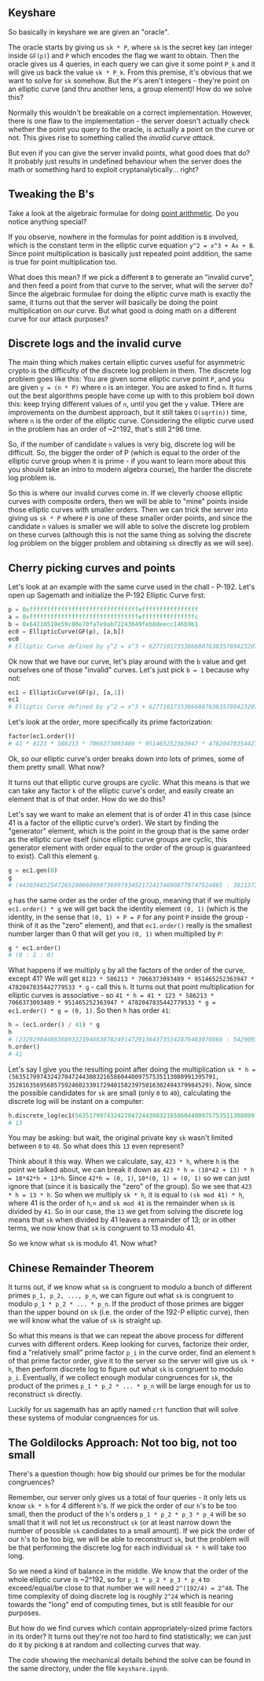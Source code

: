 ## Keyshare

So basically in keyshare we are given an "oracle".

The oracle starts by giving us `sk * P`, where `sk` is the secret key (an integer inside `GF(p)`) and `P` which encodes the flag we want to obtain. Then the oracle gives us 4 queries, in each query we can give it some point `P_k` and it will give us back the value `sk * P_k`. From this premise, it's obvious that we want to solve for `sk` somehow. But the `P`'s aren't integers - they're point on an elliptic curve (and thru another lens, a group element)! How do we solve this?

Normally this wouldn't be breakable on a correct implementation. However, there is one flaw to the implementation - the server doesn't actually check whether the point you query to the oracle, is actually a point on the curve or not. This gives rise to something called the *invalid curve attack*.

But even if you can give the server invalid points, what good does that do? It probably just results in undefined behaviour when the server does the math or something hard to exploit cryptanalytically... right?

## Tweaking the B's

Take a look at the algebraic formulae for doing [point arithmetic](https://en.wikipedia.org/wiki/Elliptic_curve_point_multiplication). Do you notice anything special?

If you observe, nowhere in the formulas for point addition is `B` involved, which is the constant term in the elliptic curve equation `y^2 = x^3 + Ax + B`. Since point multiplication is basically just repeated point addition, the same is true for point multiplication too.

What does this mean? If we pick a different `B` to generate an "invalid curve", and then feed a point from that curve to the server, what will the server do? Since the algebraic formulae for doing the elliptic curve math is exactly the same, it turns out that the server will basically be doing the point multiplication on *our* curve. But what good is doing math on a different curve for our attack purposes?

## Discrete logs and the invalid curve

The main thing which makes certain elliptic curves useful for asymmetric crypto is the difficulty of the discrete log problem in them. The discrete log problem goes like this: You are given some elliptic curve point `P`, and you are given `y = (n * P)` where `n` is an integer. You are asked to find `n`. It turns out the best algorithms people have come up with to this problem boil down this: keep trying different values of `n`, until you get the `y` value. THere are improvements on the dumbest approach, but it still takes `O(sqrt(n))` time, where `n` is the order of the elliptic curve. Considering the elliptic curve used in the problem has an order of ~2^192, that's still 2^96 time.

So, if the number of candidate `n` values is very big, discrete log will be difficult. So, the bigger the order of P (which is equal to the order of the elliptic curve group when it is prime - if you want to learn more about this you should take an intro to modern algebra course), the harder the discrete log problem is.

So this is where our invalid curves come in. If we cleverly choose elliptic curves with composite orders, then we will be able to "mine" points inside those elliptic curves with smaller orders. Then we can trick the server into giving us `sk * P` where `P` is one of these smaller order points, and since the candidate `n` values is smaller we will able to solve the discrete log problem on these curves (although this is not the same thing as solving the discrete log problem on the bigger problem and obtaining `sk` directly as we will see).

## Cherry picking curves and points

Let's look at an example with the same curve used in the chall - P-192. Let's open up Sagemath and initialize the P-192 Elliptic Curve first:

```python
p = 0xfffffffffffffffffffffffffffffffeffffffffffffffff
a = 0xfffffffffffffffffffffffffffffffefffffffffffffffc
b = 0x64210519e59c80e70fa7e9ab72243049feb8deecc146b9b1
ec0 = EllipticCurve(GF(p), [a,b])
ec0
# Elliptic Curve defined by y^2 = x^3 + 6277101735386680763835789423207666416083908700390324961276*x + 2455155546008943817740293915197451784769108058161191238065 over Finite Field of size 6277101735386680763835789423207666416083908700390324961279
```

Ok now that we have our curve, let's play around with the `b` value and get ourselves one of those "invalid" curves. Let's just pick `b = 1` because why not:

```python
ec1 = EllipticCurve(GF(p), [a,1])
ec1
# Elliptic Curve defined by y^2 = x^3 + 6277101735386680763835789423207666416083908700390324961276*x + 1 over Finite Field of size 6277101735386680763835789423207666416083908700390324961279
```

Let's look at the order, more specifically its prime factorization:

```python
factor(ec1.order())
# 41 * 8123 * 586213 * 7066373093489 * 951465252363947 * 4782047835442779533
```

Ok, so our elliptic curve's order breaks down into lots of primes, some of them pretty small. What now?

It turns out that elliptic curve groups are *cyclic*. What this means is that we can take any factor `k` of the elliptic curve's order, and easily create an element that is of that order. How do we do this?

Let's say we want to make an element that is of order 41 in this case (since 41 is a factor of the elliptic curve's order). We start by finding the "generator" element, which is the point in the group that is the same order as the elliptic curve itself (since elliptic curve groups are cyclic, this generator element with order equal to the order of the group is guaranteed to exist). Call this element `g`.

```python
g = ec1.gen(0)
g
# (4430368525472652806609907369979345217241746908779747524865 : 3821373115362966372979773553603028631411882966194022219681 : 1)
```

`g` has the same order as the order of the group, meaning that if we multiply `ec1.order() * g` we will get back the identity element `(0, 1)` (which is the identity, in the sense that `(0, 1) + P = P` for any point `P` inside the group - think of it as the "zero" element), and that `ec1.order()` really is the smallest number larger than 0 that will get you `(0, 1)` when multiplied by `P`:

```python
g * ec1.order()
# (0 : 1 : 0)
```

What happens if we multiply `g` by all the factors of the order of the curve, except 41? We will get `8123 * 586213 * 7066373093489 * 951465252363947 * 4782047835442779533 * g` - call this `h`. It turns out that point multiplication for elliptic curves is associative - so `41 * h = 41 * 123 * 586213 * 7066373093489 * 951465252363947 * 4782047835442779533 * g = ec1.order() * g = (0, 1)`. So then `h` has order `41`:

```python
h = (ec1.order() / 41) * g
h
# (2329298448836893223946838782491472913643735342876463078866 : 5429093769726587476675690488633212244123176776437247942102 : 1)
h.order()
# 41
```

Let's say I give you the resulting point after doing the multiplication `sk * h = (5635179974324270472443083216586044009757535113080991395791, 352816356956857592460233017294015823975016302494379984529)`. Now, since the possible candidates for `sk` are small (only `0` to `40`), calculating the discrete log will be instant on a computer:

```python
h.discrete_log(ec1(5635179974324270472443083216586044009757535113080991395791, 352816356956857592460233017294015823975016302494379984529))
# 13
```

You may be asking: but wait, the original private key `sk` wasn't limited between `0` to `40`. So what does this `13` even represent?

Think about it this way. When we calculate, say, `423 * h`, where `h` is the point we talked about, we can break it down as `423 * h = (10*42 + 13) * h = 10*42*h + 13*h`. Since `42*h = (0, 1)`, `10*(0, 1) = (0, 1)` so we can just ignore that (since it is basically the "zero" of the group). So we see that `423 * h = 13 * h`. So when we multiply `sk * h`, it is equal to `(sk mod 41) * h`, where 41 is the order of `h`,= and `sk mod 41` is the remainder when `sk` is divided by `41`. So in our case, the `13` we get from solving the discrete log means that `sk` when divided by 41 leaves a remainder of 13; or in other terms, we now know that `sk` is congruent to 13 modulo 41.

So we know what `sk` is modulo 41. Now what?

## Chinese Remainder Theorem

It turns out, if we know what `sk` is congruent to modulo a bunch of different primes `p_1, p_2, ..., p_n`, we can figure out what `sk` is congruent to modulo `p_1 * p_2 * ... * p_n`. If the product of those primes are bigger than the upper bound on `sk` (i.e. the order of the 192-P elliptic curve), then we will know what the value of `sk` is straight up.

So what this means is that we can repeat the above process for different curves with different orders. Keep looking for curves, factorize their order, find a "relatively small" prime factor `p_i` in the curve order, find an element `h` of that prime factor order, give it to the server so the server will give us `sk * h`, then perform discrete log to figure out what `sk` is congruent to modulo `p_i`. Eventually, if we collect enough modular congruences for `sk`, the product of the primes `p_1 * p_2 * ... * p_n` will be large enough for us to reconstruct `sk` directly.

Luckily for us sagemath has an aptly named `crt` function that will solve these systems of modular congruences for us.

## The Goldilocks Approach: Not too big, not too small

There's a question though: how big should our primes be for the modular congruences?

Remember, our server only gives us a total of four queries - it only lets us know `sk * h` for 4 different `h`'s. If we pick the order of our `h`'s to be too small, then the product of the `h`'s orders `p_1 * p_2 * p_3 * p_4` will be so small that it will not let us reconstruct `sk` (or at least narrow down the number of possible `sk` candidates to a small amount). If we pick the order of our `h`'s to be too big, we will be able to reconstruct `sk`, but the problem will be that performing the discrete log for each individual `sk * h` will take too long.

So we need a kind of balance in the middle. We know that the order of the whole elliptic curve is ~2^192, so for `p_1 * p_2 * p_3 * p_4` to exceed/equal/be close to that number we will need `2^(192/4) = 2^48`. The time complexity of doing discrete log is roughly `2^24` which is nearing towards the "long" end of computing times, but is still feasible for our purposes.

But how do we find curves which contain appropriately-sized prime factors in its order? It turns out they're not *too* hard to find statistically; we can just do it by picking `B` at random and collecting curves that way.

The code showing the mechanical details behind the solve can be found in the same directory, under the file `keyshare.ipynb`.